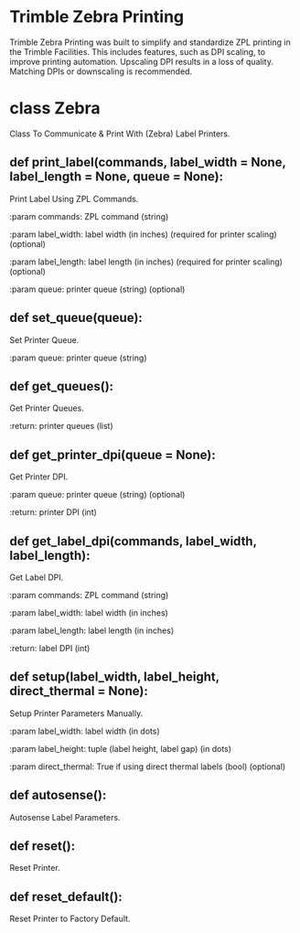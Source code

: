 # Trimble Zebra Printing
Trimble Zebra Printing was built to simplify and standardize ZPL printing in the Trimble Facilities. This includes features, such as DPI scaling, to improve printing automation. Upscaling DPI results in a loss of quality. Matching DPIs or downscaling is recommended.

# class Zebra
Class To Communicate & Print With (Zebra) Label Printers.

## def print_label(commands, label_width = None, label_length = None, queue = None):
Print Label Using ZPL Commands.

:param commands: ZPL command (string)

:param label_width: label width (in inches) (required for printer scaling) (optional)

:param label_length: label length (in inches) (required for printer scaling) (optional)

:param queue: printer queue (string) (optional)

## def set_queue(queue):
Set Printer Queue.

:param queue: printer queue (string)

## def get_queues():
Get Printer Queues.

:return: printer queues (list)

## def get_printer_dpi(queue = None):
Get Printer DPI.

:param queue: printer queue (string) (optional)

:return: printer DPI (int)

## def get_label_dpi(commands, label_width, label_length):
Get Label DPI.

:param commands: ZPL command (string)

:param label_width: label width (in inches)

:param label_length: label length (in inches)

:return: label DPI (int)

## def setup(label_width, label_height, direct_thermal = None):
Setup Printer Parameters Manually.

:param label_width: label width (in dots)

:param label_height: tuple (label height, label gap) (in dots)

:param direct_thermal: True if using direct thermal labels (bool) (optional)

## def autosense():
Autosense Label Parameters.

## def reset():
Reset Printer.

## def reset_default():
Reset Printer to Factory Default.
